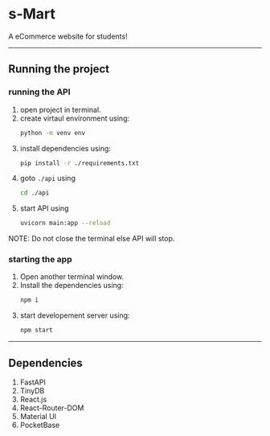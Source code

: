 # s-Mart

A eCommerce website for students!
__________________________________________________________________

## Running the project
### running the API

1. open project in terminal.
2. create virtaul environment using:
    ```sh
    python -m venv env
    ``` 
3. install dependencies using:
    ```sh
    pip install -r ./requirements.txt
    ```
4. goto `./api` using
    ```sh
    cd ./api
    ```
5. start API using
    ```sh
    uvicorn main:app --reload
    ```
NOTE: Do not close the terminal else API will stop.

### starting the app

1. Open another terminal window.
2. Install the dependencies using:
    ```sh
    npm i
    ```
3. start developement server using:
    ```sh
    npm start
    ```

__________________________________________________________________

## Dependencies

1. FastAPI
1. TinyDB
1. React.js
1. React-Router-DOM
1. Material UI
1. PocketBase
